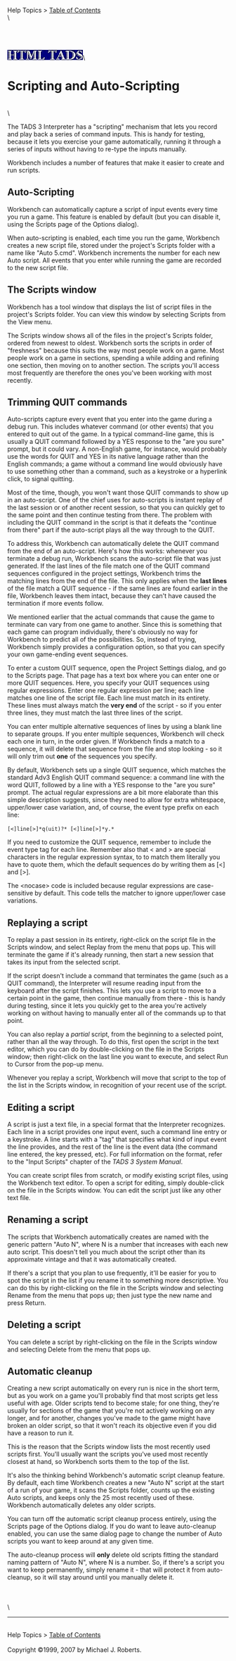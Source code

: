 Help Topics \> [Table of Contents](wbcont.htm)\
\

\
\
\
![](../htmltads.jpg)\

# Scripting and Auto-Scripting

\
\

The TADS 3 Interpreter has a \"scripting\" mechanism that lets you
record and play back a series of command inputs. This is handy for
testing, because it lets you exercise your game automatically, running
it through a series of inputs without having to re-type the inputs
manually.

Workbench includes a number of features that make it easier to create
and run scripts.

## Auto-Scripting

Workbench can automatically capture a script of input events every time
you run a game. This feature is enabled by default (but you can disable
it, using the Scripts page of the Options dialog).

When auto-scripting is enabled, each time you run the game, Workbench
creates a new script file, stored under the project\'s Scripts folder
with a name like \"Auto 5.cmd\". Workbench increments the number for
each new Auto script. All events that you enter while running the game
are recorded to the new script file.

## The Scripts window

Workbench has a tool window that displays the list of script files in
the project\'s Scripts folder. You can view this window by selecting
Scripts from the View menu.

The Scripts window shows all of the files in the project\'s Scripts
folder, ordered from newest to oldest. Workbench sorts the scripts in
order of \"freshness\" because this suits the way most people work on a
game. Most people work on a game in sections, spending a while adding
and refining one section, then moving on to another section. The scripts
you\'ll access most frequently are therefore the ones you\'ve been
working with most recently.

## Trimming QUIT commands

Auto-scripts capture every event that you enter into the game during a
debug run. This includes whatever command (or other events) that you
entered to quit out of the game. In a typical command-line game, this is
usually a QUIT command followed by a YES response to the \"are you
sure\" prompt, but it could vary. A non-English game, for instance,
would probably use the words for QUIT and YES in its native language
rather than the English commands; a game without a command line would
obviously have to use something other than a command, such as a
keystroke or a hyperlink click, to signal quitting.

Most of the time, though, you won\'t want those QUIT commands to show up
in an auto-script. One of the chief uses for auto-scripts is instant
replay of the last session or of another recent session, so that you can
quickly get to the same point and then continue testing from there. The
problem with including the QUIT command in the script is that it defeats
the \"continue from there\" part if the auto-script plays all the way
through to the QUIT.

To address this, Workbench can automatically delete the QUIT command
from the end of an auto-script. Here\'s how this works: whenever you
terminate a debug run, Workbench scans the auto-script file that was
just generated. If the last lines of the file match one of the QUIT
command sequences configured in the project settings, Workbench trims
the matching lines from the end of the file. This only applies when the
**last lines** of the file match a QUIT sequence - if the same lines are
found earlier in the file, Workbench leaves them intact, because they
can\'t have caused the termination if more events follow.

We mentioned earlier that the actual commands that cause the game to
terminate can vary from one game to another. Since this is something
that each game can program individually, there\'s obviously no way for
Workbench to predict all of the possibilities. So, instead of trying,
Workbench simply provides a configuration option, so that you can
specify your own game-ending event sequences.

To enter a custom QUIT sequence, open the Project Settings dialog, and
go to the Scripts page. That page has a text box where you can enter one
or more QUIT sequences. Here, you specify your QUIT sequences using
regular expressions. Enter one regular expression per line; each line
matches one line of the script file. Each line must match in its
entirety. These lines must always match the **very end** of the script -
so if you enter three lines, they must match the last three lines of the
script.

You can enter multiple alternative sequences of lines by using a blank
line to separate groups. If you enter multiple sequences, Workbench will
check each one in turn, in the order given. If Workbench finds a match
to a sequence, it will delete that sequence from the file and stop
looking - so it will only trim out **one** of the sequences you specify.

By default, Workbench sets up a single QUIT sequence, which matches the
standard Adv3 English QUIT command sequence: a command line with the
word QUIT, followed by a line with a YES response to the \"are you
sure\" prompt. The actual regular expressions are a bit more elaborate
than this simple description suggests, since they need to allow for
extra whitespace, upper/lower case variation, and, of course, the event
type prefix on each line:

` [<]line[>]*q(uit)?* [<]line[>]*y.* `

If you need to customize the QUIT sequence, remember to include the
event type tag for each line. Remember also that \< and \> are special
characters in the regular expression syntax, to to match them literally
you have to quote them, which the default sequences do by writing them
as \[\<\] and \[\>\].

The \<nocase\> code is included because regular expressions are
case-sensitive by default. This code tells the matcher to ignore
upper/lower case variations.

## Replaying a script

To replay a past session in its entirety, right-click on the script file
in the Scripts window, and select Replay from the menu that pops up.
This will terminate the game if it\'s already running, then start a new
session that takes its input from the selected script.

If the script doesn\'t include a command that terminates the game (such
as a QUIT command), the Interpreter will resume reading input from the
keyboard after the script finishes. This lets you use a script to move
to a certain point in the game, then continue manually from there - this
is handy during testing, since it lets you quickly get to the area
you\'re actively working on without having to manually enter all of the
commands up to that point.

You can also replay a *partial* script, from the beginning to a selected
point, rather than all the way through. To do this, first open the
script in the text editor, which you can do by double-clicking on the
file in the Scripts window; then right-click on the last line you want
to execute, and select Run to Cursor from the pop-up menu.

Whenever you replay a script, Workbench will move that script to the top
of the list in the Scripts window, in recognition of your recent use of
the script.

## Editing a script

A script is just a text file, in a special format that the Interpreter
recognizes. Each line in a script provides one input event, such a
command line entry or a keystroke. A line starts with a \"tag\" that
specifies what kind of input event the line provides, and the rest of
the line is the event data (the command line entered, the key pressed,
etc). For full information on the format, refer to the \"Input Scripts\"
chapter of the *TADS 3 System Manual*.

You can create script files from scratch, or modify existing script
files, using the Workbench text editor. To open a script for editing,
simply double-click on the file in the Scripts window. You can edit the
script just like any other text file.

## Renaming a script

The scripts that Workbench automatically creates are named with the
generic pattern \"Auto N\", where N is a number that increases with each
new auto script. This doesn\'t tell you much about the script other than
its approximate vintage and that it was automatically created.

If there\'s a script that you plan to use frequently, it\'ll be easier
for you to spot the script in the list if you rename it to something
more descriptive. You can do this by right-clicking on the file in the
Scripts window and selecting Rename from the menu that pops up; then
just type the new name and press Return.

## Deleting a script

You can delete a script by right-clicking on the file in the Scripts
window and selecting Delete from the menu that pops up.

## Automatic cleanup

Creating a new script automatically on every run is nice in the short
term, but as you work on a game you\'ll probably find that most scripts
get less useful with age. Older scripts tend to become stale; for one
thing, they\'re usually for sections of the game that you\'re not
actively working on any longer, and for another, changes you\'ve made to
the game might have broken an older script, so that it won\'t reach its
objective even if you did have a reason to run it.

This is the reason that the Scripts window lists the most recently used
scripts first. You\'ll usually want the scripts you\'ve used most
recently closest at hand, so Workbench sorts them to the top of the
list.

It\'s also the thinking behind Workbench\'s automatic script cleanup
feature. By default, each time Workbench creates a new \"Auto N\" script
at the start of a run of your game, it scans the Scripts folder, counts
up the existing Auto scripts, and keeps only the 25 most recently used
of these. Workbench automatically deletes any older scripts.

You can turn off the automatic script cleanup process entirely, using
the Scripts page of the Options dialog. If you do want to leave
auto-cleanup enabled, you can use the same dialog page to change the
number of Auto scripts you want to keep around at any given time.

The auto-cleanup process will **only** delete old scripts fitting the
standard naming pattern of \"Auto N\", where N is a number. So, if
there\'s a script you want to keep permanently, simply rename it - that
will protect it from auto-cleanup, so it will stay around until you
manually delete it.\
\
\
\
\

------------------------------------------------------------------------

\
Help Topics \> [Table of Contents](wbcont.htm)\
\
Copyright ©1999, 2007 by Michael J. Roberts.

